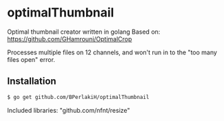 # optimalThumbnail
Optimal thumbnail creator written in golang
Based on:
https://github.com/GHamrouni/OptimalCrop


Processes multiple files on 12 channels, and won't run in to the "too many files open" error.


Installation
------------
```bash
$ go get github.com/BPerlakiH/optimalThumbnail
```

Included libraries:
"github.com/nfnt/resize"

